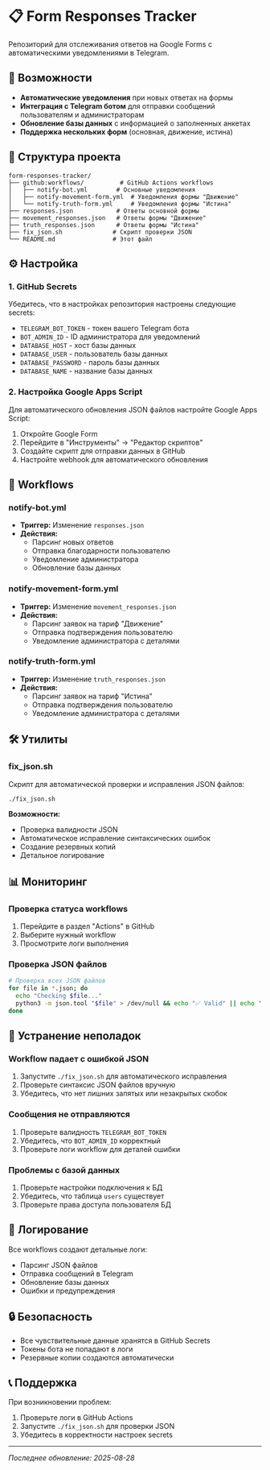 # 📋 Form Responses Tracker

Репозиторий для отслеживания ответов на Google Forms с автоматическими уведомлениями в Telegram.

## 🚀 Возможности

- **Автоматические уведомления** при новых ответах на формы
- **Интеграция с Telegram ботом** для отправки сообщений пользователям и администраторам
- **Обновление базы данных** с информацией о заполненных анкетах
- **Поддержка нескольких форм** (основная, движение, истина)

## 📁 Структура проекта

```
form-responses-tracker/
├── github:workflows/          # GitHub Actions workflows
│   ├── notify-bot.yml        # Основные уведомления
│   ├── notify-movement-form.yml  # Уведомления формы "Движение"
│   └── notify-truth-form.yml     # Уведомления формы "Истина"
├── responses.json            # Ответы основной формы
├── movement_responses.json   # Ответы формы "Движение"
├── truth_responses.json      # Ответы формы "Истина"
├── fix_json.sh              # Скрипт проверки JSON
└── README.md                # Этот файл
```

## ⚙️ Настройка

### 1. GitHub Secrets

Убедитесь, что в настройках репозитория настроены следующие secrets:

- `TELEGRAM_BOT_TOKEN` - токен вашего Telegram бота
- `BOT_ADMIN_ID` - ID администратора для уведомлений
- `DATABASE_HOST` - хост базы данных
- `DATABASE_USER` - пользователь базы данных
- `DATABASE_PASSWORD` - пароль базы данных
- `DATABASE_NAME` - название базы данных

### 2. Настройка Google Apps Script

Для автоматического обновления JSON файлов настройте Google Apps Script:

1. Откройте Google Form
2. Перейдите в "Инструменты" → "Редактор скриптов"
3. Создайте скрипт для отправки данных в GitHub
4. Настройте webhook для автоматического обновления

## 🔄 Workflows

### notify-bot.yml
- **Триггер:** Изменение `responses.json`
- **Действия:**
  - Парсинг новых ответов
  - Отправка благодарности пользователю
  - Уведомление администратора
  - Обновление базы данных

### notify-movement-form.yml
- **Триггер:** Изменение `movement_responses.json`
- **Действия:**
  - Парсинг заявок на тариф "Движение"
  - Отправка подтверждения пользователю
  - Уведомление администратора с деталями

### notify-truth-form.yml
- **Триггер:** Изменение `truth_responses.json`
- **Действия:**
  - Парсинг заявок на тариф "Истина"
  - Отправка подтверждения пользователю
  - Уведомление администратора с деталями

## 🛠️ Утилиты

### fix_json.sh
Скрипт для автоматической проверки и исправления JSON файлов:

```bash
./fix_json.sh
```

**Возможности:**
- Проверка валидности JSON
- Автоматическое исправление синтаксических ошибок
- Создание резервных копий
- Детальное логирование

## 📊 Мониторинг

### Проверка статуса workflows
1. Перейдите в раздел "Actions" в GitHub
2. Выберите нужный workflow
3. Просмотрите логи выполнения

### Проверка JSON файлов
```bash
# Проверка всех JSON файлов
for file in *.json; do
  echo "Checking $file..."
  python3 -m json.tool "$file" > /dev/null && echo "✅ Valid" || echo "❌ Invalid"
done
```

## 🔧 Устранение неполадок

### Workflow падает с ошибкой JSON
1. Запустите `./fix_json.sh` для автоматического исправления
2. Проверьте синтаксис JSON файлов вручную
3. Убедитесь, что нет лишних запятых или незакрытых скобок

### Сообщения не отправляются
1. Проверьте валидность `TELEGRAM_BOT_TOKEN`
2. Убедитесь, что `BOT_ADMIN_ID` корректный
3. Проверьте логи workflow для деталей ошибки

### Проблемы с базой данных
1. Проверьте настройки подключения к БД
2. Убедитесь, что таблица `users` существует
3. Проверьте права доступа пользователя БД

## 📝 Логирование

Все workflows создают детальные логи:
- Парсинг JSON файлов
- Отправка сообщений в Telegram
- Обновление базы данных
- Ошибки и предупреждения

## 🔒 Безопасность

- Все чувствительные данные хранятся в GitHub Secrets
- Токены бота не попадают в логи
- Резервные копии создаются автоматически

## 📞 Поддержка

При возникновении проблем:
1. Проверьте логи в GitHub Actions
2. Запустите `./fix_json.sh` для проверки JSON
3. Убедитесь в корректности настроек secrets

---
*Последнее обновление: 2025-08-28*
